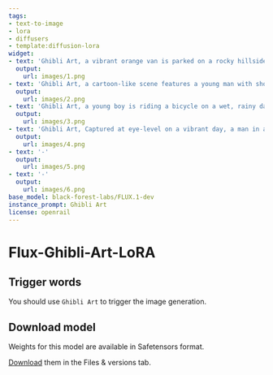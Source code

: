```yaml
---
tags:
- text-to-image
- lora
- diffusers
- template:diffusion-lora
widget:
- text: 'Ghibli Art, a vibrant orange van is parked on a rocky hillside. The van is adorned with a white roof, adorned with an orange patch, adding a pop of color to the scene. A man in a yellow hooded sweatshirt and jeans is standing on the roof of the van, looking out at the view of the mountain range. The sky is a deep blue, dotted with fluffy white clouds. To the right of the man, a large brown backpack is draped over the vans head. The mountain range is covered in snow, adding to the authenticity of the image.'
  output:
    url: images/1.png
- text: 'Ghibli Art, a cartoon-like scene features a young man with short brown hair, dressed in a white t-shirt, brown pants, and brown boots, standing on a cliff overlooking a valley. He is holding a map in his right hand, and a brown backpack on his left shoulder. The valley is filled with lush green trees, and the valley is bordered by a mountain range. The sky is a deep blue, dotted with white clouds, adding a pop of color to the scene.'
  output:
    url: images/2.png
- text: 'Ghibli Art, a young boy is riding a bicycle on a wet, rainy day. The boy is dressed in a bright orange shirt, gray pants, and a red backpack. His helmet is black, and he is facing the right side of the frame. The bicycle is casting a shadow on the water, and the water is reflecting the boys reflection. To the left of the boy, a field of yellow corn is growing, and to the right of the field is a house with a red roof. The sky is filled with dark gray clouds, adding a touch of color to the scene.'
  output:
    url: images/3.png
- text: 'Ghibli Art, Captured at eye-level on a vibrant day, a man in a blue shirt, and a straw hat is standing in a field of wheat. The man is holding a rifle in his right hand, while his left hand is resting on a wooden fence. In the distance, a brown barn with a brown roof is seen, nestled in the field. The barn is surrounded by trees and a metal tower. The sky is a deep blue, dotted with white clouds, adding a touch of color to the scene.'
  output:
    url: images/4.png
- text: '-'
  output:
    url: images/5.png
- text: '-'
  output:
    url: images/6.png
base_model: black-forest-labs/FLUX.1-dev
instance_prompt: Ghibli Art
license: openrail
---
```


# Flux-Ghibli-Art-LoRA
<Gallery />




## Trigger words

You should use `Ghibli Art` to trigger the image generation.

## Download model

Weights for this model are available in Safetensors format.

[Download](/strangerzonehf/Flux-Ghibli-Art-LoRA/tree/main) them in the Files & versions tab.
